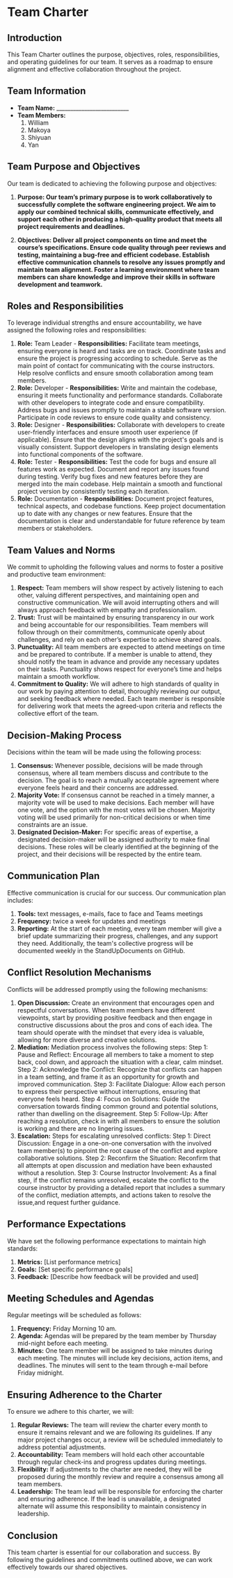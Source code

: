 # Team Charter

## Introduction
This Team Charter outlines the purpose, objectives, roles, responsibilities, and operating guidelines for our team. 
It serves as a roadmap to ensure alignment and effective collaboration throughout the project.

## Team Information
- **Team Name:** __________________________
- **Team Members:**
  1. William
  2. Makoya
  3. Shiyuan
  4. Yan

## Team Purpose and Objectives
Our team is dedicated to achieving the following purpose and objectives:
1. **Purpose: 
    Our team’s primary purpose is to work collaboratively to successfully complete the software engineering project. We aim to apply our combined technical skills, communicate effectively, and support each other in producing a high-quality product that meets all project requirements and deadlines.**

2. **Objectives:
    Deliver all project components on time and meet the course’s specifications.
    Ensure code quality through peer reviews and testing, maintaining a bug-free and efficient codebase.
    Establish effective communication channels to resolve any issues promptly and maintain team alignment.
    Foster a learning environment where team members can share knowledge and improve their skills in software development and teamwork.**
## Roles and Responsibilities
To leverage individual strengths and ensure accountability, we have assigned the following roles and responsibilities:
1. **Role:** Team Leader - **Responsibilities:** Facilitate team meetings, ensuring everyone is heard and tasks are on track.
Coordinate tasks and ensure the project is progressing according to schedule.
Serve as the main point of contact for communicating with the course instructors.
Help resolve conflicts and ensure smooth collaboration among team members.
2. **Role:** Developer - **Responsibilities:** Write and maintain the codebase, ensuring it meets functionality and performance standards.
Collaborate with other developers to integrate code and ensure compatibility.
Address bugs and issues promptly to maintain a stable software version.
Participate in code reviews to ensure code quality and consistency.
3. **Role:** Designer - **Responsibilities:** Collaborate with developers to create user-friendly interfaces and ensure smooth user experience (if applicable).
Ensure that the design aligns with the project's goals and is visually consistent.
Support developers in translating design elements into functional components of the software.
4. **Role:** Tester - **Responsibilities:** 
Test the code for bugs and ensure all features work as expected.
Document and report any issues found during testing.
Verify bug fixes and new features before they are merged into the main codebase.
Help maintain a smooth and functional project version by consistently testing each iteration.
5. **Role:** Documentation - **Responsibilities:** Document project features, technical aspects, and codebase functions.
Keep project documentation up to date with any changes or new features.
Ensure that the documentation is clear and understandable for future reference by team members or stakeholders.

## Team Values and Norms
We commit to upholding the following values and norms to foster a positive and productive team environment:
1. **Respect:** Team members will show respect by actively listening to each other, valuing different perspectives, and maintaining open and constructive communication. We will avoid interrupting others and will always approach feedback with empathy and professionalism.
2. **Trust:** Trust will be maintained by ensuring transparency in our work and being accountable for our responsibilities. Team members will follow through on their commitments, communicate openly about challenges, and rely on each other’s expertise to achieve shared goals.
3. **Punctuality:** All team members are expected to attend meetings on time and be prepared to contribute. If a member is unable to attend, they should notify the team in advance and provide any necessary updates on their tasks. Punctuality shows respect for everyone’s time and helps maintain a smooth workflow.
4. **Commitment to Quality:** We will adhere to high standards of quality in our work by paying attention to detail, thoroughly reviewing our output, and seeking feedback where needed. Each team member is responsible for delivering work that meets the agreed-upon criteria and reflects the collective effort of the team.

## Decision-Making Process
Decisions within the team will be made using the following process:
1. **Consensus:** Whenever possible, decisions will be made through consensus, where all team members discuss and contribute to the decision. The goal is to reach a mutually acceptable agreement where everyone feels heard and their concerns are addressed.
2. **Majority Vote:** If consensus cannot be reached in a timely manner, a majority vote will be used to make decisions. Each member will have one vote, and the option with the most votes will be chosen. Majority voting will be used primarily for non-critical decisions or when time constraints are an issue.
3. **Designated Decision-Maker:** For specific areas of expertise, a designated decision-maker will be assigned authority to make final decisions. These roles will be clearly identified at the beginning of the project, and their decisions will be respected by the entire team.

## Communication Plan
Effective communication is crucial for our success. Our communication plan includes:
1. **Tools:** text messages, e-mails, face to face and Teams meetings
2. **Frequency:** twice a week for updates and meetings
3. **Reporting:** At the start of each meeting, every team member will give a brief update summarizing their progress, challenges, and any support they need. Additionally, the team's collective progress will be documented weekly in the StandUpDocuments on GitHub.

## Conflict Resolution Mechanisms
Conflicts will be addressed promptly using the following mechanisms:
1. **Open Discussion:** Create an environment that encourages open and respectful conversations. When team members have different viewpoints, start by providing positive feedback and then engage in constructive discussions about the pros and cons of each idea. The team should operate with the mindset that every idea is valuable, allowing for more diverse and creative solutions.
2. **Mediation:** Mediation process involves the following steps:
Step 1: Pause and Reflect:
Encourage all members to take a moment to step back, cool down, and approach the situation with a clear, calm mindset.
Step 2: Acknowledge the Conflict:
Recognize that conflicts can happen in a team setting, and frame it as an opportunity for growth and improved communication.
Step 3: Facilitate Dialogue: 
Allow each person to express their perspective without interruptions, ensuring that everyone feels heard.
Step 4: Focus on Solutions: 
Guide the conversation towards finding common ground and potential solutions, rather than dwelling on the disagreement.
Step 5: Follow-Up: 
After reaching a resolution, check in with all members to ensure the solution is working and there are no lingering issues. 
3. **Escalation:** Steps for escalating unresolved conflicts:
Step 1: Direct Discussion: 
Engage in a one-on-one conversation with the involved team member(s) to pinpoint the root cause of the conflict and explore collaborative solutions.
Step 2: Reconfirm the Situation: 
Reconfirm that all attempts at open discussion and mediation have been exhausted without a resolution.
Step 3: Course Instructor Involvement:
As a final step, if the conflict remains unresolved, escalate the conflict to the course instructor by providing a detailed report that includes a summary of the conflict, mediation attempts, and actions taken to resolve the issue,and request further guidance.    

## Performance Expectations
We have set the following performance expectations to maintain high standards:
1. **Metrics:** [List performance metrics]
2. **Goals:** [Set specific performance goals]
3. **Feedback:** [Describe how feedback will be provided and used]

## Meeting Schedules and Agendas
Regular meetings will be scheduled as follows:
1. **Frequency:** Friday Morning 10 am.
2. **Agenda:** Agendas will be prepared by the team member by Thursday mid-night before each meeting.
3. **Minutes:** One team member will be assigned to take minutes during each meeting. The minutes will include key decisions, action items, and deadlines. The minutes will sent to the team through e-mail before Friday midnight.

## Ensuring Adherence to the Charter
To ensure we adhere to this charter, we will:
1. **Regular Reviews:** The team will review the charter every month to ensure it remains relevant and we are following its guidelines. If any major project changes occur, a review will be scheduled immediately to address potential adjustments.
2. **Accountability:** Team members will hold each other accountable through regular check-ins and progress updates during meetings.
3. **Flexibility:** If adjustments to the charter are needed, they will be proposed during the monthly review and require a consensus among all team members.
4. **Leadership:** The team lead will be responsible for enforcing the charter and ensuring adherence. If the lead is unavailable, a designated alternate will assume this responsibility to maintain consistency in leadership.

## Conclusion
This team charter is essential for our collaboration and success. 
By following the guidelines and commitments outlined above, we can work effectively towards our shared objectives.
